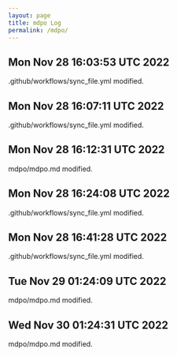 ```yaml
---
layout: page
title: mdpo Log
permalink: /mdpo/
---
```


Mon Nov 28 16:03:53 UTC 2022
----------
.github/workflows/sync_file.yml
modified.  
 
Mon Nov 28 16:07:11 UTC 2022
 ----------
.github/workflows/sync_file.yml
modified.  

Mon Nov 28 16:12:31 UTC 2022
----------
mdpo/mdpo.md
modified.  

Mon Nov 28 16:24:08 UTC 2022
----------
.github/workflows/sync_file.yml
modified.

Mon Nov 28 16:41:28 UTC 2022
----------
.github/workflows/sync_file.yml
modified.

Tue Nov 29 01:24:09 UTC 2022
----------
mdpo/mdpo.md
modified.

Wed Nov 30 01:24:31 UTC 2022
----------
mdpo/mdpo.md
modified.

